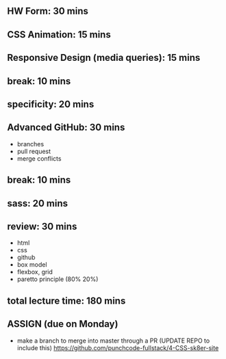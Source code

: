 ## HW Form: 30 mins

## CSS Animation: 15 mins

## Responsive Design (media queries): 15 mins

## break: 10 mins

## specificity: 20 mins

## Advanced GitHub: 30 mins
- branches
- pull request
- merge conflicts

## break: 10 mins

## sass: 20 mins

## review: 30 mins
- html
- css
- github
- box model
- flexbox, grid
- paretto principle (80% 20%)

## total lecture time: 180 mins

## ASSIGN (due on Monday)
- make a branch to merge into master through a PR (UPDATE REPO to include this)
https://github.com/punchcode-fullstack/4-CSS-sk8er-site